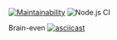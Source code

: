 [![Maintainability](https://api.codeclimate.com/v1/badges/a99a88d28ad37a79dbf6/maintainability)](https://codeclimate.com/github/codeclimate/codeclimate/maintainability)
![Node.js CI](https://github.com/sergei-andreev/frontend-project-lvl1/workflows/Node.js%20CI/badge.svg)

Brain-even
[![asciicast](https://asciinema.org/a/gcJIV1DDN7KPwHHG8Bj2WMT4J.svg)](https://asciinema.org/a/gcJIV1DDN7KPwHHG8Bj2WMT4J)